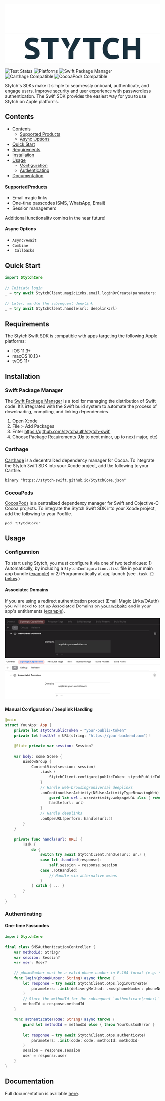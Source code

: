 ![Stytch Swift SDK](Resources/Assets/Wordmark-dark-mode.png#gh-dark-mode-only)
![Stytch Swift SDK](Resources/Assets/Wordmark-light-mode.png#gh-light-mode-only)

![Test Status](https://github.com/stytchauth/stytch-swift/actions/workflows/test.yml/badge.svg)
![Platforms](https://img.shields.io/badge/Platforms-iOS%20%7C%20macOS%20%7C%20tvOS-333333.svg)
![Swift Package Manager](https://img.shields.io/badge/Swift_Package_Manager-compatible-4BC51D)
![Carthage Compatible](https://img.shields.io/badge/Carthage-compatible-4BC51D.svg)
![CocoaPods Compatible](https://img.shields.io/cocoapods/v/StytchCore.svg)


Stytch's SDKs make it simple to seamlessly onboard, authenticate, and engage users. Improve security and user experience with passwordless authentication. The Swift SDK provides the easiest way for you to use Stytch on Apple platforms.

## Contents

* [Contents](#contents)
  * [Supported Products](#supported-products)
  * [Async Options](#async-options)
* [Quick Start](#quick-start)
* [Requirements](#requirements)
* [Installation](#installation)
* [Usage](#usage)
  * [Configuration](#configuration)
  * [Authenticating](#authenticating)
* [Documentation](#documentation)

#### Supported Products

- Email magic links
- One-time passcodes (SMS, WhatsApp, Email)
- Session management

Additional functionality coming in the near future!

#### Async Options

- `Async/Await`
- `Combine`
- ` Callbacks`

## Quick Start

``` swift
import StytchCore

// Initiate login
_ = try await StytchClient.magicLinks.email.loginOrCreate(parameters: .init( email: userEmail))

// Later, handle the subsequent deeplink
_ = try await StytchClient.handle(url: deeplinkUrl)
```

## Requirements

The Stytch Swift SDK is compatible with apps targeting the following Apple platforms:
- iOS 11.3+
- macOS 10.13+
- tvOS 11+

## Installation

### Swift Package Manager

The [Swift Package Manager](https://www.swift.org/package-manager/) is a tool for managing the distribution of Swift code. It’s integrated with the Swift build system to automate the process of downloading, compiling, and linking dependencies.

1. Open Xcode
1. File > Add Packages
1. Enter https://github.com/stytchauth/stytch-swift
1. Choose Package Requirements (Up to next minor, up to next major, etc)

### Carthage

[Carthage](https://github.com/Carthage/Carthage) is a decentralized dependency manager for Cocoa. To integrate the Stytch Swift SDK into your Xcode project, add the following to your Cartfile.
```
binary "https://stytch-swift.github.io/StytchCore.json"
```

### CocoaPods
[CocoaPods](https://cocoapods.org) is a centralized dependency manager for Swift and Objective-C Cocoa projects. To integrate the Stytch Swift SDK into your Xcode project, add the following to your Podfile.

```
pod 'StytchCore'
```

## Usage

### Configuration

To start using Stytch, you must configure it via one of two techniques: 1) Automatically, by including a `StytchConfiguration.plist` file in your main app bundle ([example](StytchDemo/Shared/StytchConfiguration.plist)) or 2) Programmatically at app launch (see `.task {}` [below](#manual-configuration--deeplink-handling).)

#### Associated Domains
If you are using a redirect authentication product (Email Magic Links/OAuth) you will need to set up Associated Domains on [your website](https://developer.apple.com/documentation/Xcode/supporting-associated-domains) and in your app's entitlements ([example](StytchDemo/macOS/macOS.entitlements)).

![Entitlements screenshot](Resources/Assets/Entitlements-dark-mode.png#gh-dark-mode-only)
![Entitlements screenshot](Resources/Assets/Entitlements-light-mode.png#gh-light-mode-only)

#### Manual Configuration / Deeplink Handling

``` swift
@main
struct YourApp: App {
    private let stytchPublicToken = "your-public-token"
    private let hostUrl = URL(string: "https://your-backend.com")!

    @State private var session: Session?

    var body: some Scene {
        WindowGroup {
            ContentView(session: session) 
                .task {
                    StytchClient.configure(publicToken: stytchPublicToken, hostUrl: hostUrl)
                }
                // Handle web-browsing/universal deeplinks
                .onContinueUserActivity(NSUserActivityTypeBrowsingWeb) { userActivity in
                    guard let url = userActivity.webpageURL else { return }
                    handle(url: url)
                }
                // Handle deeplinks
                .onOpenURL(perform: handle(url:))
        }
    }

    private func handle(url: URL) {
        Task {
            do {
                switch try await StytchClient.handle(url: url) {
                case let .handled(response):
                    self.session = response.session
                case .notHandled:
                    // Handle via alternative means
                }
            } catch { ... }
        }
    }
}
```

### Authenticating

#### One-time Passcodes

``` swift
import StytchCore

final class SMSAuthenticationController {
    var methodId: String?
    var session: Session?
    var user: User?

    // phoneNumber must be a valid phone number in E.164 format (e.g. +1XXXXXXXXXX)
    func login(phoneNumber: String) async throws {
        let response = try await StytchClient.otps.loginOrCreate(
            parameters: .init(deliveryMethod: .sms(phoneNumber: phoneNumber))
        )
        // Store the methodId for the subsequent `authenticate(code:)` call
        methodId = response.methodId
    }

    func authenticate(code: String) async throws {
        guard let methodId = methodId else { throw YourCustomError }
        
        let response = try await StytchClient.otps.authenticate(
            parameters: .init(code: code, methodId: methodId)
        )
        session = response.session
        user = response.user
    }
}
```

## Documentation

Full documentation is available [here](https://fluffy-bassoon-7f56d670.pages.github.io/documentation/stytchcore/).
